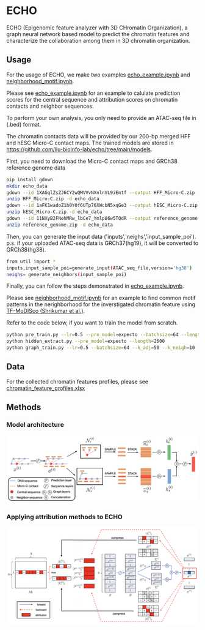 # ECHO


ECHO (Epigenomic feature analyzer with 3D CHromatin Organization), a graph neural network based model to predict the chromatin features and characterize the collaboration among them in 3D chromatin organization. 


<!-- ## Dependencies

*  python==3.8.5
*  torch==1.7.1
*  scikit-learn==0.23.2
*  numpy==1.19.2
*  scipy==1.5.2 -->


## Usage

For the usage of ECHO, we make two examples [echo_example.ipynb](echo_example.ipynb) and [neighborhood_motif.ipynb](neighborhood_motif.ipynb).

Please see [echo_example.ipynb](echo_example.ipynb) for an example to calulate prediction scores for the central sequence and attribution scores on chromatin contacts and neighbor sequences.

To perform your own analysis, you only need to provide an ATAC-seq file in (.bed) format. 

The chromatin contacts data will be provided by our 200-bp merged HFF and hESC Micro-C contact maps. The trained models are stored in https://github.com/liu-bioinfo-lab/echo/tree/main/models.

First, you need to download the Micro-C contact maps and GRCh38 reference genome data

```bash
pip install gdown
mkdir echo_data
gdown --id 1XAGqlZsZJ6CY2wQMVVvNXnlnVL9iEmtf --output HFF_Micro-C.zip
unzip HFF_Micro-C.zip -d echo_data
gdown --id 1aFK1wadoZ1h0Y0f6UTp76XWcbN5xqGe3 --output hESC_Micro-C.zip
unzip hESC_Micro-C.zip -d echo_data
gdown --id 11NXyB2FNehMRw_lbCe7_Ymlp86w5TQdR --output reference_genome.zip
unzip reference_genome.zip -d echo_data
```
<!-- curl -L -o reference_genome.zip "https://drive.google.com/uc?export=download&id=11NXyB2FNehMRw_lbCe7_Ymlp86w5TQdR"
unzip reference_genome.zip
curl -L -o HFF_Micro-C.zip "https://drive.google.com/uc?export=download&id=1XAGqlZsZJ6CY2wQMVVvNXnlnVL9iEmtf"
unzip HFF_Micro-C.zip
curl -L -o hESC_Micro-C.zip "https://drive.google.com/uc?export=download&id=1aFK1wadoZ1h0Y0f6UTp76XWcbN5xqGe3"
unzip hESC_Micro-C.zip
 -->

Then, you can generate the input data ('inputs','neighs','input_sample_poi'). p.s. if your uploaded ATAC-seq data is GRCh37(hg19), it will be converted to GRCh38(hg38).
```bash
from util import *
inputs,input_sample_poi=generate_input(ATAC_seq_file,version='hg38')
neighs= generate_neighbors(input_sample_poi)
```

Finally, you can follow the steps demonstrated in [echo_example.ipynb](echo_example.ipynb).

Please see [neighborhood_motif.ipynb](neighborhood_motif.ipynb) for an example to find common motif patterns in the nerighborhood for the inverstigated chromatin feature using [TF-MoDISco (Shrikumar et al.)](https://github.com/kundajelab/tfmodisco).

Refer to the code below, if you want to train the model from scratch. 

```bash 
python pre_train.py --lr=0.5 --pre_model=expecto --batchsize=64 --length=2600 --seq_length=1000
python hidden_extract.py --pre_model=expecto --length=2600
python graph_train.py --lr=0.5 --batchsize=64 --k_adj=50 --k_neigh=10 --pre_model=expecto
```


## Data

For the collected chromatin features profiles, please see [chromatin_feature_profiles.xlsx](https://github.com/liu-bioinfo-lab/echo/blob/main/doc/chromatin_feature_profiles.xlsx)

## Methods
### Model architecture

<div align=center><img src="./doc/architecture.png" width="600px"></div>

### Applying attribution methods to ECHO

<div align=center><img src="./doc/attribution.png" width="600px"></div>


<!-- ## Usage
In ```\utils\```, we provide the code for pre-processing data
### Model training
pre-train sequence layers 
```bash
python pre_train.py --lr=0.5 --pre_model=expecto --batchsize=64 --length=2600 --seq_length=1000
```
extracting hidden representations using pre-trained sequence layers 
```bash
python hidden_extract.py --pre_model=expecto --length=2600
```
training the graph layers with the extracted sequence hidden representations
```bash
python graph_train.py --lr=0.5 --batchsize=64 --k_adj=50 --k_neigh=10 --pre_model=expecto
```
Add ```--load_model``` for loading trained models, add ```--test``` for model testing.

In ```\models\```, we provide the trained models.
### Calculate attribution scores of Micro-C contact matrix
For the collected chromatin features profiles, please check  ```\doc\chromatin_feature_profiles.xlsx```
```bash 
python attribution_contact.py --chromatin_feature=ctcf --k_adj=50 --k_neigh=10
```
### Calculate attribution scores for the neighborhood 
e.g. attribute GM12878 H3k4me3 to the neighbor sequences 

First, get the corresponding attributed contact matrix
```bash
python attribution_contact.py --chromatin_feature=h3k4me3 --cell_line=gm12878
```
Next, calculate the attribution scores for selected neighbor sequences, patterns can be learnen from the neighbor sequences by using the tool TF-MoDISco
```bash
python attribution_neighborhood.py --chromatin_feature=h3k4me3 --cell_line=gm12878
```
 -->
